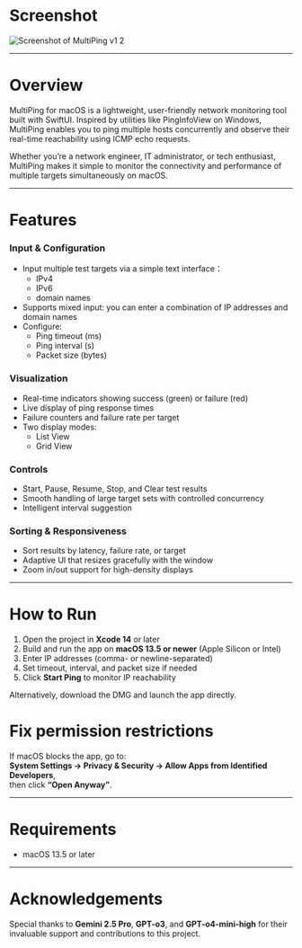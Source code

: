
# Screenshot

![Screenshot of MultiPing v1 2](https://github.com/user-attachments/assets/ee8b7712-e132-4cd5-8c63-15279e91ad0e)


---

# Overview

MultiPing for macOS is a lightweight, user-friendly network monitoring tool built with SwiftUI. Inspired by utilities like PingInfoView on Windows, MultiPing enables you to ping multiple hosts concurrently and observe their real-time reachability using ICMP echo requests.

Whether you’re a network engineer, IT administrator, or tech enthusiast, MultiPing makes it simple to monitor the connectivity and performance of multiple targets simultaneously on macOS.

---

# Features

### Input & Configuration
- Input multiple test targets via a simple text interface：
  - IPv4
  - IPv6
  - domain names
- Supports mixed input: you can enter a combination of IP addresses and domain names
- Configure:
  - Ping timeout (ms)
  - Ping interval (s)
  - Packet size (bytes)

### Visualization
- Real-time indicators showing success (green) or failure (red)
- Live display of ping response times
- Failure counters and failure rate per target
- Two display modes: 
  - List View
  - Grid View

### Controls
- Start, Pause, Resume, Stop, and Clear test results
- Smooth handling of large target sets with controlled concurrency
- Intelligent interval suggestion

### Sorting & Responsiveness
- Sort results by latency, failure rate, or target
- Adaptive UI that resizes gracefully with the window
- Zoom in/out support for high-density displays

---

# How to Run

1. Open the project in **Xcode 14** or later  
2. Build and run the app on **macOS 13.5 or newer** (Apple Silicon or Intel)  
3. Enter IP addresses (comma- or newline-separated)  
4. Set timeout, interval, and packet size if needed  
5. Click **Start Ping** to monitor IP reachability  

Alternatively, download the DMG and launch the app directly. 
 
# Fix permission restrictions

If macOS blocks the app, go to:  
**System Settings → Privacy & Security → Allow Apps from Identified Developers**,  
then click **“Open Anyway”**.

---

# Requirements

- macOS 13.5 or later

---

# Acknowledgements

Special thanks to **Gemini 2.5 Pro**, **GPT-o3**, and **GPT-o4-mini-high** for their invaluable support and contributions to this project.


